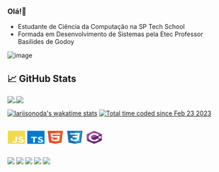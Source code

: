 ### Olá!👋

- Estudante de Ciência da Computação na SP Tech School
- Formada em Desenvolvimento de Sistemas pela Etec Professor Basilides de Godoy

![image](https://user-images.githubusercontent.com/82535458/219513113-556a4354-2fa1-4157-8cf5-2350db930b71.png)

## &#x1f4c8; GitHub Stats

<a href="https://github.com/LarissaSonoda/LarissaSonoda">
  <img align="center" src="https://github-readme-stats.vercel.app/api/top-langs/?username=LarissaSonoda&hide=html&title_color=ffffff&text_color=c9cacc&icon_color=2bbc8a&bg_color=1d1f21" />
</a>
<a href="https://github.com/LarissaSonoda/LarissaSonoda">
  <img align="center" src="https://github-readme-streak-stats.herokuapp.com/?user=LarissaSonoda&theme=dark&hide_border=false" />
</a>

[![lariisonoda's wakatime stats](https://github-readme-stats.vercel.app/api/wakatime?username=lariisonoda&show_icons=true&theme=merko)](https://github.com/LarissaSonoda/github-readme-stats)
<a href="https://wakatime.com/@c021b65e-bde6-42b8-b283-2dc26a64d20a"><img src="https://wakatime.com/badge/user/c021b65e-bde6-42b8-b283-2dc26a64d20a.svg" alt="Total time coded since Feb 23 2023" /></a>

<div style="display: inline_block"><br>
  <img align="center" alt="Lari-Js" height="30" width="40" src="https://raw.githubusercontent.com/devicons/devicon/master/icons/javascript/javascript-plain.svg">
  <img align="center" alt="Lari-Ts" height="30" width="40" src="https://raw.githubusercontent.com/devicons/devicon/master/icons/typescript/typescript-plain.svg">
  <img align="center" alt="Lari-HTML" height="30" width="40" src="https://raw.githubusercontent.com/devicons/devicon/master/icons/html5/html5-original.svg">
  <img align="center" alt="Lari-CSS" height="30" width="40" src="https://raw.githubusercontent.com/devicons/devicon/master/icons/css3/css3-original.svg">
  <img align="center" alt="Lari-Csharp" height="30" width="40" src="https://raw.githubusercontent.com/devicons/devicon/master/icons/csharp/csharp-original.svg">
</div>
  
  ##
  
  <div> 
  <a href="https://www.youtube.com/channel/UCzEzzaO8_wm8odxoE_NODgw" target="_blank"><img src="https://img.shields.io/badge/YouTube-FF0000?style=for-the-badge&logo=youtube&logoColor=white" target="_blank"></a>
  <a href="https://www.instagram.com/lariisonoda" target="_blank"><img src="https://img.shields.io/badge/-Instagram-%23E4405F?style=for-the-badge&logo=instagram&logoColor=white" target="_blank"></a>
 	<a href="https://www.twitch.tv/lahri_coven" target="_blank"><img src="https://img.shields.io/badge/Twitch-9146FF?style=for-the-badge&logo=twitch&logoColor=white" target="_blank"></a>
  <a href = "mailto:sonoda.lari@gmail.com"><img src="https://img.shields.io/badge/-Gmail-%23333?style=for-the-badge&logo=gmail&logoColor=white" target="_blank"></a>
  <a href="https://www.linkedin.com/in/larissa-sonoda-1915801bb/" target="_blank"><img src="https://img.shields.io/badge/-LinkedIn-%230077B5?style=for-the-badge&logo=linkedin&logoColor=white" target="_blank"></a> 
  
</div>
